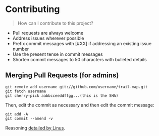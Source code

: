 Contributing
============

> How can I contribute to this project?

* Pull requests are always welcome
* Address issues wherever possible
* Prefix commit messages with [#XX] if addressing an existing issue number
* Use the present tense in commit messages
* Shorten commit messages to 50 characters with bulleted details

Merging Pull Requests (for admins)
----------------------------------

    git remote add username git://github.com/username/trail-map.git
    git fetch username
    git cherry-pick aabbcceeddffgg...(this is the SHA)

Then, edit the commit as necessary and then edit the commit message:

    git add -A
    git commit --amend -v

Reasoning [detailed by Linus](https://github.com/torvalds/linux/pull/17).
